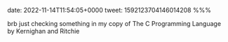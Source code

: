 date: 2022-11-14T11:54:05+0000
tweet: 1592123704146014208
%%%

brb just checking something in my copy of The C Programming Language by Kernighan and Ritchie
